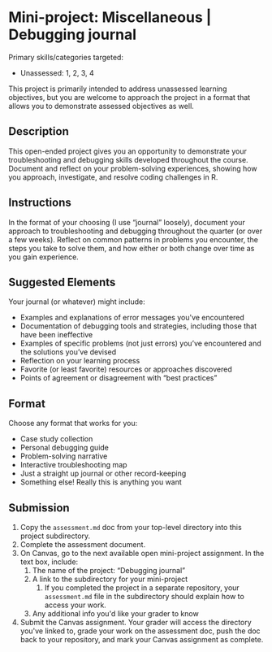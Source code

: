 # Mini-project: Miscellaneous | Debugging journal

Primary skills/categories targeted:

- Unassessed: 1, 2, 3, 4

This project is primarily intended to address unassessed learning objectives, but you are welcome to approach the project in a format that allows you to demonstrate assessed objectives as well.

## Description

This open-ended project gives you an opportunity to demonstrate 
your troubleshooting and debugging skills developed throughout the 
course. Document and reflect on your problem-solving experiences, 
showing how you approach, investigate, and resolve coding challenges in 
R.

## Instructions

In the format of your choosing (I use “journal” loosely), document your approach to troubleshooting and debugging throughout the quarter (or over a few weeks). Reflect on common patterns in problems you encounter, the steps you take to solve them, and how either or both change over time as you gain experience.

## Suggested Elements

Your journal (or whatever) might include:

- Examples and explanations of error messages you've encountered
- Documentation of debugging tools and strategies, including those that have been ineffective
- Examples of specific problems (not just errors) you’ve encountered and the solutions you’ve devised
- Reflection on your learning process
- Favorite (or least favorite) resources or approaches discovered
- Points of agreement or disagreement with “best practices”

## Format

Choose any format that works for you:

- Case study collection
- Personal debugging guide
- Problem-solving narrative
- Interactive troubleshooting map
- Just a straight up journal or other record-keeping
- Something else! Really this is anything you want

## Submission

1. Copy the `assessment.md` doc from your top-level directory into this project subdirectory.
2. Complete the assessment document.
3. On Canvas, go to the next available open mini-project assignment. In the text box, include:
    1. The name of the project: “Debugging journal”
    2. A link to the subdirectory for your mini-project
        1. If you completed the project in a separate repository, your `assessment.md` file in the subdirectory should explain how to access your work.
    3. Any additional info you'd like your grader to know
4. Submit the Canvas assignment. Your grader will access the directory you've linked to, grade your work on the assessment doc, push the doc back to your repository, and mark your Canvas assignment as complete.